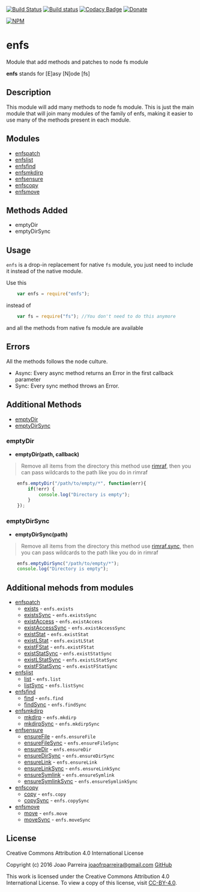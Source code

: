 [![Build Status](https://travis-ci.org/n3okill/enfs.svg)](https://travis-ci.org/n3okill/enfs)
[![Build status](https://ci.appveyor.com/api/projects/status/4vr9led0i9onj587?svg=true)](https://ci.appveyor.com/project/n3okill/enfs)
[![Codacy Badge](https://api.codacy.com/project/badge/grade/38d87560204a4c1abbb1299394ed08c5)](https://www.codacy.com/app/n3okill/enfs)
[![Donate](https://www.paypalobjects.com/en_US/i/btn/btn_donate_SM.gif)](https://www.paypal.com/cgi-bin/webscr?cmd=_s-xclick&hosted_button_id=64PYTCDH5UNZ6)

[![NPM](https://nodei.co/npm/enfs.png)](https://nodei.co/npm/enfs/)

enfs
=========
Module that add methods and patches to node fs module
 
**enfs** stands for [E]asy [N]ode [fs]

Description
-----------
This module will add many methods to node fs module.
This is just the main module that will join many 
modules of the family of enfs, making it easier to use many of
the methods present in each module.

Modules
-------
  - [enfspatch](https://www.npmjs.com/package/enfspatch)
  - [enfslist](https://www.npmjs.com/package/enfslist)
  - [enfsfind](https://www.npmjs.com/package/enfsfind)
  - [enfsmkdirp](https://www.npmjs.com/package/enfsmkdirp)
  - [enfsensure](https://www.npmjs.com/package/enfsensure)
  - [enfscopy](https://www.npmjs.com/package/enfscopy)
  - [enfsmove](https://www.npmjs.com/package/enfsmove)


Methods Added
-------------
  * emptyDir
  * emptyDirSync

  
Usage
-----
`enfs` is a drop-in replacement for native `fs` module, you just need to include
it instead of the native module.

Use this
```js
    var enfs = require("enfs");
```

instead of

```js
    var fs = require("fs"); //You don't need to do this anymore
```

and all the methods from native fs module are available

Errors
------
All the methods follows the node culture.
- Async: Every async method returns an Error in the first callback parameter
- Sync: Every sync method throws an Error.


Additional Methods
------------------
- [emptyDir](#emptydir)
- [emptyDirSync](#emptydirsync)



### emptyDir
  - **emptyDir(path, callback)**

> Remove all items from the directory this method use [rimraf](https://www.npmjs.com/package/rimraf), 
then you can pass wildcards to the path like you do in rimraf


```js
    enfs.emptyDir("/path/to/empty/*", function(err){
        if(!err) {
            console.log("Directory is empty");
        }
    });
```


### emptyDirSync
  - **emptyDirSync(path)**

> Remove all items from the directory this method use [rimraf.sync](https://www.npmjs.com/package/rimraf), 
then you can pass wildcards to the path like you do in rimraf


```js
    enfs.emptyDirSync("/path/to/empty/*");
    console.log("Directory is empty");
```



Additional mehods from modules
--------------------------
  - [enfspatch](https://www.npmjs.com/package/enfspatch)
    * [exists](https://www.npmjs.com/package/enfspatch#exists) - `enfs.exists`
    * [existsSync](https://www.npmjs.com/package/enfspatch#exists) - `enfs.existsSync`
    * [existAccess](https://www.npmjs.com/package/enfspatch#existaccess) - `enfs.existAccess`
    * [existAccessSync](https://www.npmjs.com/package/enfspatch#existaccess) - `enfs.existAccessSync`
    * [existStat](https://www.npmjs.com/package/enfspatch#existstat) - `enfs.existStat`
    * [existLStat](https://www.npmjs.com/package/enfspatch#existlstat) - `enfs.existLStat`
    * [existFStat](https://www.npmjs.com/package/enfspatch#existfstat) - `enfs.existFStat`
    * [existStatSync](https://www.npmjs.com/package/enfspatch#existstat) - `enfs.existStatSync`
    * [existLStatSync](https://www.npmjs.com/package/enfspatch#existlstat) - `enfs.existLStatSync`
    * [existFStatSync](https://www.npmjs.com/package/enfspatch#existfstat) - `enfs.existFStatSync`
  - [enfslist](https://www.npmjs.com/package/enfslist)
    * [list](https://www.npmjs.com/package/enfslist#list) - `enfs.list`
    * [listSync](https://www.npmjs.com/package/enfslist#listsync) - `enfs.listSync`
  - [enfsfind](https://www.npmjs.com/package/enfsfind)
    * [find](https://www.npmjs.com/package/enfsfind#find) - `enfs.find`
    * [findSync](https://www.npmjs.com/package/enfsfind#findsync) - `enfs.findSync`
  - [enfsmkdirp](https://www.npmjs.com/package/enfsmkdirp)
    * [mkdirp](https://www.npmjs.com/package/enfsmkdirp#mkdirp) - `enfs.mkdirp`
    * [mkdirpSync](https://www.npmjs.com/package/enfsmkdirp#mkdirpsync) - `enfs.mkdirpSync`
  - [enfsensure](https://www.npmjs.com/package/enfsensure)
    * [ensureFile](https://www.npmjs.com/package/enfsensure#ensurefile) - `enfs.ensureFile`
    * [ensureFileSync](https://www.npmjs.com/package/enfsensure#ensurefile) - `enfs.ensureFileSync`
    * [ensureDir](https://www.npmjs.com/package/enfsensure#ensuredir) - `enfs.ensureDir`
    * [ensureDirSync](https://www.npmjs.com/package/enfsensure#ensuredir) - `enfs.ensureDirSync`
    * [ensureLink](https://www.npmjs.com/package/enfsensure#ensurelink) - `enfs.ensureLink`
    * [ensureLinkSync](https://www.npmjs.com/package/enfsensure#ensurelink) - `enfs.ensureLinkSync`
    * [ensureSymlink](https://www.npmjs.com/package/enfsensure#ensuresymlink) - `enfs.ensureSymlink`
    * [ensureSymlinkSync](https://www.npmjs.com/package/enfsensure#ensuresymlink) - `enfs.ensureSymlinkSync`
  - [enfscopy](https://www.npmjs.com/package/enfscopy)
    * [copy](https://www.npmjs.com/package/enfscopy#copy) - `enfs.copy`
    * [copySync](https://www.npmjs.com/package/enfscopy#copysync) - `enfs.copySync`
  - [enfsmove](https://www.npmjs.com/package/enfsmove)
    * [move](https://www.npmjs.com/package/enfsmove#move) - `enfs.move`
    * [moveSync](https://www.npmjs.com/package/enfsmove#movesync) - `enfs.moveSync`


License
-------

Creative Commons Attribution 4.0 International License

Copyright (c) 2016 Joao Parreira <joaofrparreira@gmail.com> [GitHub](https://github.com/n3okill)

This work is licensed under the Creative Commons Attribution 4.0 International License. 
To view a copy of this license, visit [CC-BY-4.0](http://creativecommons.org/licenses/by/4.0/).


